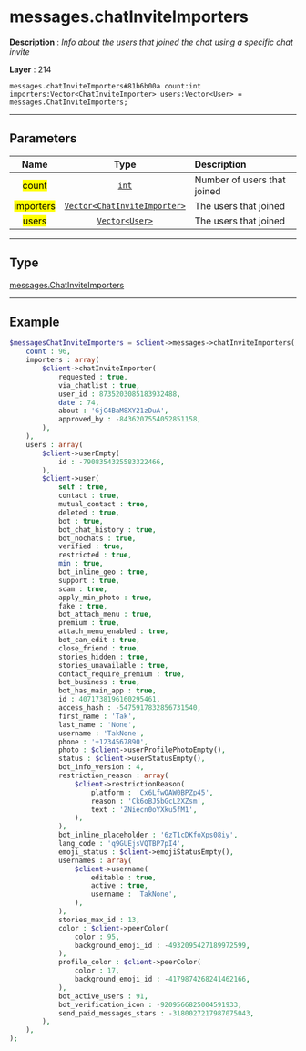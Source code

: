 # messages.chatInviteImporters

**Description** : *Info about the users that joined the chat using a specific chat invite*

**Layer** : 214

```tl
messages.chatInviteImporters#81b6b00a count:int importers:Vector<ChatInviteImporter> users:Vector<User> = messages.ChatInviteImporters;
```

---

## Parameters

| Name | Type | Description |
| :---: | :---: | :--- |
| <mark>count</mark> | [`int`](type/int) | Number of users that joined |
| <mark>importers</mark> | [`Vector<ChatInviteImporter>`](type/ChatInviteImporter) | The users that joined |
| <mark>users</mark> | [`Vector<User>`](type/User) | The users that joined |

---

## Type

[messages.ChatInviteImporters](type/messages.ChatInviteImporters)

---

## Example

```php
$messagesChatInviteImporters = $client->messages->chatInviteImporters(
	count : 96,
	importers : array(
		$client->chatInviteImporter(
			requested : true,
			via_chatlist : true,
			user_id : 8735203085183932488,
			date : 74,
			about : 'GjC4BaM8XY21zDuA',
			approved_by : -8436207554052851158,
		),
	),
	users : array(
		$client->userEmpty(
			id : -7908354325583322466,
		),
		$client->user(
			self : true,
			contact : true,
			mutual_contact : true,
			deleted : true,
			bot : true,
			bot_chat_history : true,
			bot_nochats : true,
			verified : true,
			restricted : true,
			min : true,
			bot_inline_geo : true,
			support : true,
			scam : true,
			apply_min_photo : true,
			fake : true,
			bot_attach_menu : true,
			premium : true,
			attach_menu_enabled : true,
			bot_can_edit : true,
			close_friend : true,
			stories_hidden : true,
			stories_unavailable : true,
			contact_require_premium : true,
			bot_business : true,
			bot_has_main_app : true,
			id : 4071738196160295461,
			access_hash : -5475917832856731540,
			first_name : 'Tak',
			last_name : 'None',
			username : 'TakNone',
			phone : '+1234567890',
			photo : $client->userProfilePhotoEmpty(),
			status : $client->userStatusEmpty(),
			bot_info_version : 4,
			restriction_reason : array(
				$client->restrictionReason(
					platform : 'Cx6LfwOAW0BPZp45',
					reason : 'Ck6oBJ5bGcL2XZsm',
					text : 'ZNiecn0oYXku5fM1',
				),
			),
			bot_inline_placeholder : '6zT1cDKfoXps08iy',
			lang_code : 'q9GUEjsVQTBP7pI4',
			emoji_status : $client->emojiStatusEmpty(),
			usernames : array(
				$client->username(
					editable : true,
					active : true,
					username : 'TakNone',
				),
			),
			stories_max_id : 13,
			color : $client->peerColor(
				color : 95,
				background_emoji_id : -4932095427189972599,
			),
			profile_color : $client->peerColor(
				color : 17,
				background_emoji_id : -4179874268241462166,
			),
			bot_active_users : 91,
			bot_verification_icon : -9209566825004591933,
			send_paid_messages_stars : -3180027217987075043,
		),
	),
);
```